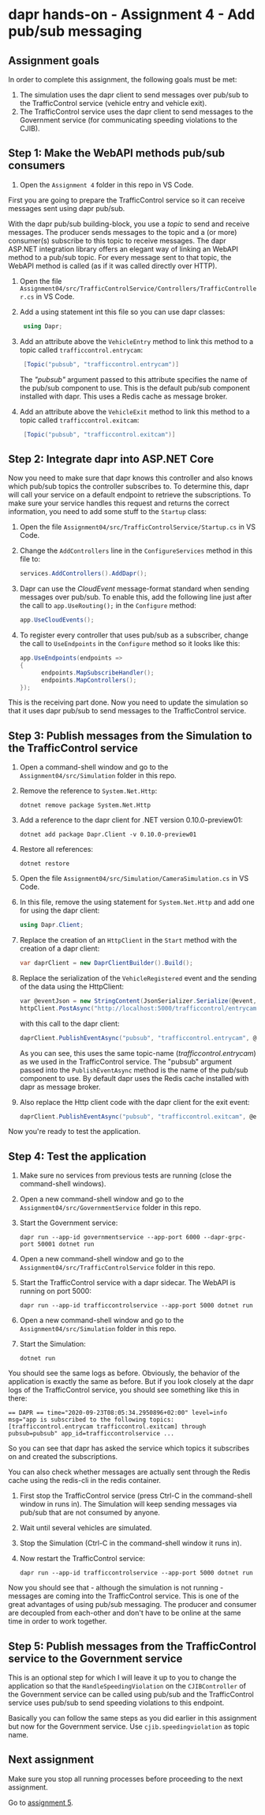 # dapr hands-on - Assignment 4 - Add pub/sub messaging

## Assignment goals

In order to complete this assignment, the following goals must be met:

1. The simulation uses the dapr client to send messages over pub/sub to the TrafficControl service (vehicle entry and vehicle exit).
2. The TrafficControl service uses the dapr client to send messages to the Government service (for communicating speeding violations to the CJIB).

## Step 1: Make the WebAPI methods pub/sub consumers

1. Open the `Assignment 4` folder in this repo in VS Code.

First you are going to prepare the TrafficControl service so it can receive messages sent using dapr pub/sub.

With the dapr pub/sub building-block, you use a *topic* to send and receive messages. The producer sends messages to the topic and a (or more) consumer(s) subscribe to this topic to receive messages. The dapr ASP.NET integration library offers an elegant way of linking an WebAPI method to a pub/sub topic. For every message sent to that topic, the WebAPI method is called (as if it was called directly over HTTP).

1. Open the file `Assignment04/src/TrafficControlService/Controllers/TrafficController.cs` in VS Code.

2. Add a using statement int this file so you can use dapr classes:

   ```csharp
    using Dapr;
   ```

3. Add an attribute above the `VehicleEntry` method to link this method to a topic called `trafficcontrol.entrycam`:

   ```csharp
    [Topic("pubsub", "trafficcontrol.entrycam")]
   ```

   The *"pubsub"* argument passed to this attribute specifies the name of the pub/sub component to use. This is the default pub/sub component installed with dapr. This uses a Redis cache as message broker.

4. Add an attribute above the `VehicleExit` method to link this method to a topic called `trafficcontrol.exitcam`:

   ```csharp
    [Topic("pubsub", "trafficcontrol.exitcam")]
   ```

## Step 2: Integrate dapr into ASP.NET Core

Now you need to make sure that dapr knows this controller and also knows which pub/sub topics the controller subscribes to. To determine this, dapr will call your service on a default endpoint to retrieve the subscriptions. To make sure your service handles this request and returns the correct information, you need to add some stuff to the `Startup` class:

1. Open the file `Assignment04/src/TrafficControlService/Startup.cs` in VS Code.

2. Change the `AddControllers` line in the `ConfigureServices` method in this file to:

   ```csharp
   services.AddControllers().AddDapr();
   ```

3. Dapr can use the *CloudEvent* message-format standard when sending messages over pub/sub. To enable this, add the following line just after the call to `app.UseRouting();` in the `Configure` method:

   ```csharp
   app.UseCloudEvents();
   ```

4. To register every controller that uses pub/sub as a subscriber, change the call to `UseEndpoints` in the `Configure` method so it looks like this:

   ```csharp
   app.UseEndpoints(endpoints =>
   {
         endpoints.MapSubscribeHandler();
         endpoints.MapControllers();
   });
   ```

This is the receiving part done. Now you need to update the simulation so that it uses dapr pub/sub to send messages to the TrafficControl service.

## Step 3: Publish messages from the Simulation to the TrafficControl service

1. Open a command-shell window and go to the `Assignment04/src/Simulation` folder in this repo.

2. Remove the reference to `System.Net.Http`:

   ```
   dotnet remove package System.Net.Http
   ```

3. Add a reference to the dapr client for .NET version 0.10.0-preview01:

   ```
   dotnet add package Dapr.Client -v 0.10.0-preview01
   ```

4. Restore all references:

   ```
   dotnet restore
   ```

5. Open the file `Assignment04/src/Simulation/CameraSimulation.cs` in VS Code.

6. In this file, remove the using statement for `System.Net.Http` and add one for using the dapr client:

   ```csharp
   using Dapr.Client;
   ```

7. Replace the creation of an `HttpClient` in the `Start` method with the creation of a dapr client:

   ```csharp
   var daprClient = new DaprClientBuilder().Build();
   ```

8. Replace the serialization of the `VehicleRegistered` event and the sending of the data using the HttpClient:

   ```csharp
   var @eventJson = new StringContent(JsonSerializer.Serialize(@event, _jsonSerializerOptions), Encoding.UTF8, "application/json");
   httpClient.PostAsync("http://localhost:5000/trafficcontrol/entrycam", @eventJson).Wait();
   ```

   with this call to the dapr client:

   ```csharp
   daprClient.PublishEventAsync("pubsub", "trafficcontrol.entrycam", @event).Wait();
   ```

   As you can see, this uses the same topic-name (*trafficcontrol.entrycam*) as we used in the TrafficControl service. The "pubsub" argument passed into the `PublishEventAsync` method is the name of the pub/sub component to use. By default dapr uses the Redis cache installed with dapr as message broker.

9. Also replace the Http client code with the dapr client for the exit event:

   ```csharp
   daprClient.PublishEventAsync("pubsub", "trafficcontrol.exitcam", @event).Wait();
   ```

Now you're ready to test the application.

## Step 4: Test the application

1. Make sure no services from previous tests are running (close the command-shell windows).

2. Open a new command-shell window and go to the `Assignment04/src/GovernmentService` folder in this repo.

3. Start the Government service:

   ```
   dapr run --app-id governmentservice --app-port 6000 --dapr-grpc-port 50001 dotnet run
   ```

2. Open a new command-shell window and go to the `Assignment04/src/TrafficControlService` folder in this repo.

3. Start the TrafficControl service with a dapr sidecar. The WebAPI is running on port 5000:

   ```
   dapr run --app-id trafficcontrolservice --app-port 5000 dotnet run
   ```

4. Open a new command-shell window and go to the `Assignment04/src/Simulation` folder in this repo.

5. Start the Simulation:

   ```
   dotnet run
   ```

You should see the same logs as before. Obviously, the behavior of the application is exactly the same as before. But if you look closely at the dapr logs of the TrafficControl service, you should see something like this in there:

```
== DAPR == time="2020-09-23T08:05:34.2950896+02:00" level=info msg="app is subscribed to the following topics: [trafficcontrol.entrycam trafficcontrol.exitcam] through pubsub=pubsub" app_id=trafficcontrolservice ...
```

So you can see that dapr has asked the service which topics it subscribes on and created the subscriptions.

You can also check whether messages are actually sent through the Redis cache using the redis-cli in the redis container.

1. First stop the TrafficControl service (press Ctrl-C in the command-shell window in runs in). The Simulation will keep sending messages via pub/sub that are not consumed by anyone.

2. Wait until several vehicles are simulated.

3. Stop the Simulation (Ctrl-C in the command-shell window it runs in).

4. Now restart the TrafficControl service:

   ```
   dapr run --app-id trafficcontrolservice --app-port 5000 dotnet run
   ```

Now you should see that - although the simulation is not running - messages are coming into the TrafficControl service. This is one of the great advantages of using pub/sub messaging. The producer and consumer are decoupled from each-other and don't have to be online at the same time in order to work together.

## Step 5: Publish messages from the TrafficControl service to the Government service

This is an optional step for which I will leave it up to you to change the application so that the `HandleSpeedingViolation` on the `CJIBController` of the Government service can be called using pub/sub and the TrafficControl service uses pub/sub to send speeding violations to this endpoint.

Basically you can follow the same steps as you did earlier in this assignment but now for the Government service. Use `cjib.speedingviolation` as topic name.

## Next assignment

Make sure you stop all running processes before proceeding to the next assignment.

Go to [assignment 5](../Assignment05/README.md).